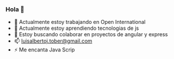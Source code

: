 ### Hola 👋
- 🔭 Actualmente estoy trabajando en Open International
- 🌱 Actualmente estoy aprendiendo tecnologias de js
- 👯 Estoy buscando colaborar en proyectos de angular y express
- 📫 luisalbertoj.tober@gmail.com
- ⚡ Me encanta Java Scrip

